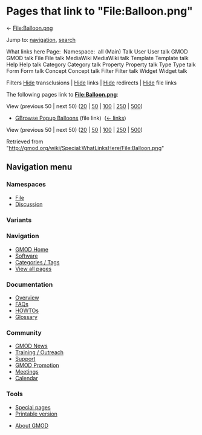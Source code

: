 <div id="mw-page-base" class="noprint">

</div>

<div id="mw-head-base" class="noprint">

</div>

<div id="content" class="mw-body" role="main">

<span id="top"></span>

<div id="mw-js-message" style="display:none;">

</div>



# <span dir="auto">Pages that link to "File:Balloon.png"</span>

<div id="bodyContent">

<div id="contentSub">

← [File:Balloon.png](/wiki/File:Balloon.png "File:Balloon.png")

</div>

<div id="jump-to-nav" class="mw-jump">

Jump to: [navigation](#mw-navigation), [search](#p-search)

</div>

<div id="mw-content-text">

What links here Page:  Namespace:  all (Main) Talk User User talk GMOD
GMOD talk File File talk MediaWiki MediaWiki talk Template Template talk
Help Help talk Category Category talk Property Property talk Type Type
talk Form Form talk Concept Concept talk Filter Filter talk Widget
Widget talk

Filters
[Hide](/mediawiki/index.php?title=Special:WhatLinksHere/File:Balloon.png&hidetrans=1 "Special:WhatLinksHere/File:Balloon.png")
transclusions \|
[Hide](/mediawiki/index.php?title=Special:WhatLinksHere/File:Balloon.png&hidelinks=1 "Special:WhatLinksHere/File:Balloon.png")
links \|
[Hide](/mediawiki/index.php?title=Special:WhatLinksHere/File:Balloon.png&hideredirs=1 "Special:WhatLinksHere/File:Balloon.png")
redirects \|
[Hide](/mediawiki/index.php?title=Special:WhatLinksHere/File:Balloon.png&hideimages=1 "Special:WhatLinksHere/File:Balloon.png")
file links

The following pages link to
**[File:Balloon.png](/wiki/File:Balloon.png "File:Balloon.png")**:

View (previous 50 \| next 50)
([20](/mediawiki/index.php?title=Special:WhatLinksHere/File:Balloon.png&limit=20 "Special:WhatLinksHere/File:Balloon.png")
\|
[50](/mediawiki/index.php?title=Special:WhatLinksHere/File:Balloon.png&limit=50 "Special:WhatLinksHere/File:Balloon.png")
\|
[100](/mediawiki/index.php?title=Special:WhatLinksHere/File:Balloon.png&limit=100 "Special:WhatLinksHere/File:Balloon.png")
\|
[250](/mediawiki/index.php?title=Special:WhatLinksHere/File:Balloon.png&limit=250 "Special:WhatLinksHere/File:Balloon.png")
\|
[500](/mediawiki/index.php?title=Special:WhatLinksHere/File:Balloon.png&limit=500 "Special:WhatLinksHere/File:Balloon.png"))

- [GBrowse Popup
  Balloons](/wiki/GBrowse_Popup_Balloons "GBrowse Popup Balloons") (file
  link) ‎ <span class="mw-whatlinkshere-tools">([←
  links](/mediawiki/index.php?title=Special:WhatLinksHere&target=GBrowse+Popup+Balloons "Special:WhatLinksHere"))</span>

View (previous 50 \| next 50)
([20](/mediawiki/index.php?title=Special:WhatLinksHere/File:Balloon.png&limit=20 "Special:WhatLinksHere/File:Balloon.png")
\|
[50](/mediawiki/index.php?title=Special:WhatLinksHere/File:Balloon.png&limit=50 "Special:WhatLinksHere/File:Balloon.png")
\|
[100](/mediawiki/index.php?title=Special:WhatLinksHere/File:Balloon.png&limit=100 "Special:WhatLinksHere/File:Balloon.png")
\|
[250](/mediawiki/index.php?title=Special:WhatLinksHere/File:Balloon.png&limit=250 "Special:WhatLinksHere/File:Balloon.png")
\|
[500](/mediawiki/index.php?title=Special:WhatLinksHere/File:Balloon.png&limit=500 "Special:WhatLinksHere/File:Balloon.png"))

</div>

<div class="printfooter">

Retrieved from
"<http://gmod.org/wiki/Special:WhatLinksHere/File:Balloon.png>"

</div>

<div id="catlinks" class="catlinks catlinks-allhidden">

</div>

<div class="visualClear">

</div>

</div>

</div>

<div id="mw-navigation">

## Navigation menu

<div id="mw-head">



<div id="left-navigation">

<div id="p-namespaces" class="vectorTabs" role="navigation"
aria-labelledby="p-namespaces-label">

### Namespaces

- <span id="ca-nstab-image"><a href="/wiki/File:Balloon.png" accesskey="c"
  title="View the file page [c]">File</a></span>
- <span id="ca-talk"><a
  href="/mediawiki/index.php?title=File_talk:Balloon.png&amp;action=edit&amp;redlink=1"
  accesskey="t"
  title="Discussion about the content page [t]">Discussion</a></span>

</div>

<div id="p-variants" class="vectorMenu emptyPortlet" role="navigation"
aria-labelledby="p-variants-label">

### 

### Variants[](#)

<div class="menu">

</div>

</div>

</div>





</div>

</div>

</div>

<div id="mw-panel">

<div id="p-logo" role="banner">

<a href="/wiki/Main_Page"
style="background-image: url(http://gmod.org/images/GMOD-cogs.png);"
title="Visit the main page"></a>

</div>

<div id="p-Navigation" class="portal" role="navigation"
aria-labelledby="p-Navigation-label">

### Navigation

<div class="body">

- <span id="n-GMOD-Home">[GMOD Home](/wiki/Main_Page)</span>
- <span id="n-Software">[Software](/wiki/GMOD_Components)</span>
- <span id="n-Categories-.2F-Tags">[Categories /
  Tags](/wiki/Categories)</span>
- <span id="n-View-all-pages">[View all
  pages](/wiki/Special:AllPages)</span>

</div>

</div>

<div id="p-Documentation" class="portal" role="navigation"
aria-labelledby="p-Documentation-label">

### Documentation

<div class="body">

- <span id="n-Overview">[Overview](/wiki/Overview)</span>
- <span id="n-FAQs">[FAQs](/wiki/Category:FAQ)</span>
- <span id="n-HOWTOs">[HOWTOs](/wiki/Category:HOWTO)</span>
- <span id="n-Glossary">[Glossary](/wiki/Glossary)</span>

</div>

</div>

<div id="p-Community" class="portal" role="navigation"
aria-labelledby="p-Community-label">

### Community

<div class="body">

- <span id="n-GMOD-News">[GMOD News](/wiki/GMOD_News)</span>
- <span id="n-Training-.2F-Outreach">[Training /
  Outreach](/wiki/Training_and_Outreach)</span>
- <span id="n-Support">[Support](/wiki/Support)</span>
- <span id="n-GMOD-Promotion">[GMOD
  Promotion](/wiki/GMOD_Promotion)</span>
- <span id="n-Meetings">[Meetings](/wiki/Meetings)</span>
- <span id="n-Calendar">[Calendar](/wiki/Calendar)</span>

</div>

</div>

<div id="p-tb" class="portal" role="navigation"
aria-labelledby="p-tb-label">

### Tools

<div class="body">

- <span id="t-specialpages"><a href="/wiki/Special:SpecialPages" accesskey="q"
  title="A list of all special pages [q]">Special pages</a></span>
- <span id="t-print"><a
  href="/mediawiki/index.php?title=Special:WhatLinksHere/File:Balloon.png&amp;printable=yes"
  rel="alternate" accesskey="p"
  title="Printable version of this page [p]">Printable version</a></span>

</div>

</div>

</div>

</div>

<div id="footer" role="contentinfo">

- <span id="footer-places-about">[About
  GMOD](/wiki/GMOD:About "GMOD:About")</span>

<!-- -->






</div>
